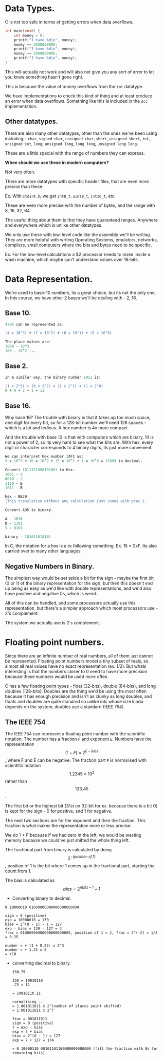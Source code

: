 # Data Types.

C is not too safe in terms of getting errors when data overflows.

```c
int main(void) {
    int money = 0;
    printf("I have %d\n", money);
    money += 2000000000;
    printf("I have %d\n", money);
    money += 2000000000;
    printf("I have %d\n", money);
}
```

This will actually not work and will also not give you any sort of error to let you know something hasn't gone right.

This is because the value of money overflows from the `int` datatype.

We have implementations to check this kind of thing and at least produce an error when data overflows. Something like this is included in the `dcc` implementation.





## Other datatypes.

There are also many other datatypes, other than the ones we've been using including - `char`, `signed char`, `unsigned char`, `short`, `unsigned short`, `int`, `unsigned int`, `long`, `unsigned long`, `long long`, `unsigned long long`.

These are a little special with the range of numbers they can express.

**When should we use these in modern computers?** 

Not very often. 



There are more datatypes with specific header files, that are even more precise than these

Ex. With `stdint.h`, we get `int8_t`, `uint8_t`, `int16_t`, etc.

These are even more precise with the number of bytes, and the range with 8, 16, 32, 64.

The useful thing about them is that they have guaranteed ranges. Anywhere and everywhere which is unlike other datatypes.

We only use these with low-level code like the assembly we'll be writing. They are more helpful with writing Operating Systems, emulators, networks, compilers, small computers where the bits and bytes need to be specific.

Ex. For the low-level calculations a $2 processor needs to make inside a wash machine, which maybe can't understand values over 16-bits.





# Data Representation.

We're used to base-10 numbers, its a great choice, but its not the only one. In this course, we have other 2 bases we'll be dealing with - 2, 16.



## Base 10.

```ps
4705 can be represented as:

(4 x 10^3) + (7 x 10^2) + (0 x 10^1) + (5 x 10^0)

The place values are: 
1000 - 10^3
100 - 10^2 ...
```



## Base 2.

```ps
In a similar way, the binary number 1011 is:

(1 x 2^3) + (0 x 2^2) + (1 x 2^1) + (1 x 2^0)
8 + 0 + 2 + 1 = 11
```



## Base 16.

Why base 16? The trouble with binary is that it takes up too much space, one digit for every bit, so for a 128-bit number we'll need 128 spaces - which is a lot and tedious. A hex number is 4x more compact.

And the trouble with base 10 is that with computers which are binary, 10 is not a power of 2, so its very hard to see what the bits are. With hex, every digit or character corresponds to 4 binary digits, its just more convenient.

```ps
We can interpret hex number 3AF1 as:
3 x 16^3 + 10 x 16^2 + 15 x 16^1 + 1 x 16^0 = 15089 in decimal.

Convert 1011111000101001 to Hex.
1001 - 9
0010 - 2
1110 - E
1011 - B

hex - BE29
(This translation without any calculation just comes with prac.).

Convert AD5 to binary.

A - 1010
D - 1101
5 - 0101

binary - 101011010101
```

In C, the notation for a hex is a `0x` following something. Ex. 15 = 0xF. Its also carried over to many other languages.



## Negative Numbers in Binary.

The simplest way would be set aside a bit for the sign - maybe the first bit (0 or 1) of the binary representation for the sign, but then this doesn't end up being as easy as we'd like with double representations, and we'd also have positive and negative 0s, which is weird.

All of this can be handled, and some processors actually use this representation, but there's a simpler approach which most processors use - 2's complement.

The system we actually use is 2's complement.



# Floating point numbers.

Since there are an infinite number of real numbers, all of them just cannot be represented. Floating point numbers model a tiny subset of reals, so almost all real values have no exact representation (ex. 1/3). But whats interesting is that the numbers closer to 0 need to have more precision because these numbers would be used more often.

C has a few floating point types - float (32-bits), double (64-bits), and long doubles (128-bits). Doubles are the thing we'd be using the most often because it has enough precision and isn't as clunky as long doubles, and floats and doubles are quite standard so unlike ints whose size kinda depends on the system, doubles use a standard (IEEE 754).



## The IEEE 754

The IEEE 754 can represent a floating point number with the scientific notation. The number has a fraction `F` and exponent `E`. Numbers have the representation $$(1 + F) \times 2^{E - bias}$$, where F and E can be negative. The fraction part `F` is normalised with scientific notation $$1.2345 \times 10^2$$ rather than $$123.45$$.

The first bit or the highest bit (31st on 32-bit for ex. because there is a bit 0) is kept for the sign - 0 for positive, and 1 for negative. 

The next two sections are for the exponent and then the fraction. This fraction is what makes the representation more or less precise.

We do 1 + F because if we had zero in the left, we would be wasting memory because we could've just shifted the whole thing left.

The fractional part from binary is calculated by doing $$2 ^ {- (position\ of\ 1)}$$, position of 1 is the bit where 1 comes up in the fractional part, starting the count from 1.

The bias is calculated as $$bias = 2^{nbits - 1} - 1$$



*   Converting binary to decimal.

```pseudocode
0 10000010 01000000000000000000000

sign = 0 (positive)
exp = 10000010 = 130
bias = 2^(8 - 1) - 1 = 127
exp - bias = 130 - 127 = 3
frac = 01000000000000000000000, position of 1 = 2, frac = 2^(-2) = 1/4 = 0.25

number = + (1 + 0.25) x 2^3
number = + 1.25 x 8
= +10
```



*   converting decimal to binary.

    ```pseudocode
    150.75
    
    150 = 10010110
    .75 = 11
    
    = 10010110.11
    
    normalising ...
    = 1.001011011 x 2^(number of places point shifted)
    = 1.001011011 x 2^7
    
    frac = 001011011
    sign = 0 (positive)
    7 = exp - bias
    exp = 7 + bias
    bias = 2^(8 - 1) = 127
    exp = 7 + 127 = 134
    
    = 0 10000110 00101101100000000000000 (fill the fraction with 0s for remaining bits)
    ```

    